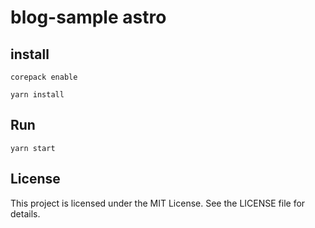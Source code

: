 # blog-sample astro

## install


```
corepack enable
```

```
yarn install
```

## Run
```
yarn start
```

## License
This project is licensed under the MIT License. See the LICENSE file for details.
